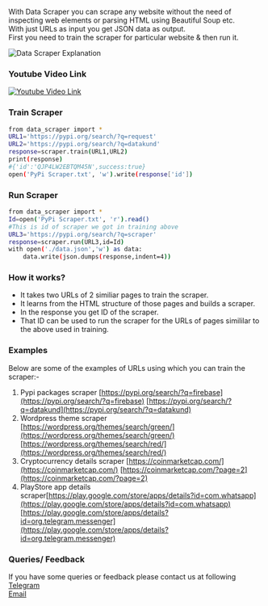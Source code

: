 With Data Scraper you can scrape any website without the need of inspecting web elements or parsing HTML using Beautiful Soup etc.  
With just URLs as input you get JSON data as output.  
First you need to train the scraper for particular website & then run it.

![Data Scraper Explanation](https://firebasestorage.googleapis.com/v0/b/datakund-studio.appspot.com/o/Pypi%20data%20scraper.png?alt=media&token=8da8dc2e-3d88-45e2-a300-b60cfc68d8e2)


### Youtube Video Link
[![Youtube Video Link](https://img.youtube.com/vi/z35Fq9nRE2k/0.jpg)](https://www.youtube.com/watch?v=z35Fq9nRE2k)

### Train Scraper
```sh
from data_scraper import *
URL1='https://pypi.org/search/?q=request'
URL2='https://pypi.org/search/?q=datakund'
response=scraper.train(URL1,URL2)
print(response)
#{'id':'QJP4LW2EBTQM45N',success:true}
open('PyPi Scraper.txt', 'w').write(response['id'])
```

### Run Scraper
```sh
from data_scraper import *
Id=open('PyPi Scraper.txt', 'r').read()
#This is id of scraper we got in training above
URL3='https://pypi.org/search/?q=scraper'
response=scraper.run(URL3,id=Id)
with open('./data.json','w') as data:
	data.write(json.dumps(response,indent=4))
```


### How it works?
* It takes two URLs of 2 similiar pages to train the scraper.
* It learns from the HTML structure of those pages and builds a scraper.
* In the response you get ID of the scraper.
* That ID can be used to run the scraper for the URLs of pages simililar to the above used in training.


### Examples
Below are some of the examples of URLs using which you can train the scraper:-
1. Pypi packages scraper [https://pypi.org/search/?q=firebase](https://pypi.org/search/?q=firebase)  [https://pypi.org/search/?q=datakund](https://pypi.org/search/?q=datakund)
2. Wordpress theme scraper [https://wordpress.org/themes/search/green/](https://wordpress.org/themes/search/green/)   [https://wordpress.org/themes/search/red/](https://wordpress.org/themes/search/red/)
3. Cryptocurrency details scraper [https://coinmarketcap.com/](https://coinmarketcap.com/)  [https://coinmarketcap.com/?page=2](https://coinmarketcap.com/?page=2)
4. PlayStore app details scraper[https://play.google.com/store/apps/details?id=com.whatsapp](https://play.google.com/store/apps/details?id=com.whatsapp)   [https://play.google.com/store/apps/details?id=org.telegram.messenger](https://play.google.com/store/apps/details?id=org.telegram.messenger)

### Queries/ Feedback
If you have some queries or feedback please contact us at following    
[Telegram](https://t.me/datakund)  
[Email](abhishek@datakund.com)